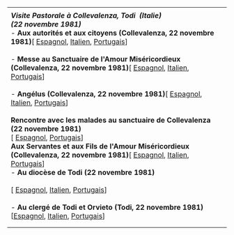 |     |
| --- |
|  |
| ***Visite Pastorale à Collevalenza, Todi  (Italie)***<br>***(22 novembre 1981)***<br>- **Aux autorités et aux citoyens (Collevalenza, 22 novembre 1981)**[ [Espagnol](/content/john-paul-ii/es/speeches/1981/november/documents/hf_jp-ii_spe_19811122_collevalenza.html), [Italien](/content/john-paul-ii/it/speeches/1981/november/documents/hf_jp-ii_spe_19811122_collevalenza.html), [Portugais](/content/john-paul-ii/pt/speeches/1981/november/documents/hf_jp-ii_spe_19811122_collevalenza.html)]<br>  <br>- **Messe au Sanctuaire de l'Amour Miséricordieux (Collevalenza, 22 novembre 1981)**[ [Espagnol](/content/john-paul-ii/es/homilies/1981/documents/hf_jp-ii_hom_19811122_collevalenza.html), [Italien](/content/john-paul-ii/it/homilies/1981/documents/hf_jp-ii_hom_19811122_collevalenza.html), [Portugais](/content/john-paul-ii/pt/homilies/1981/documents/hf_jp-ii_hom_19811122_collevalenza.html)]<br>  <br>- **Angélus (Collevalenza, 22 novembre 1981)**[ [Espagnol](/content/john-paul-ii/es/angelus/1981/documents/hf_jp-ii_ang_19811122.html), [Italien](/content/john-paul-ii/it/angelus/1981/documents/hf_jp-ii_ang_19811122.html), [Portugais](/content/john-paul-ii/pt/angelus/1981/documents/hf_jp-ii_ang_19811122.html)]<br>  <br>**Rencontre avec les malades au sanctuaire de Collevalenza (22 novembre 1981)**<br>[ [Espagnol](/content/john-paul-ii/es/speeches/1981/november/documents/hf_jp-ii_spe_19811122_malati.html), [Portugais](/content/john-paul-ii/pt/speeches/1981/november/documents/hf_jp-ii_spe_19811122_malati.html)]<br>**Aux Servantes et aux Fils de l'Amour Miséricordieux (Collevalenza, 22 novembre 1981)**[ [Espagnol](/content/john-paul-ii/es/speeches/1981/november/documents/hf_jp-ii_spe_19811122_amore-misericordioso.html), [Italien](/content/john-paul-ii/it/speeches/1981/november/documents/hf_jp-ii_spe_19811122_amore-misericordioso.html), [Portugais](/content/john-paul-ii/pt/speeches/1981/november/documents/hf_jp-ii_spe_19811122_amore-misericordioso.html)] <br>- **Au diocèse de Todi (22 novembre 1981)**<br>  <br>  [ [Espagnol](/content/john-paul-ii/es/speeches/1981/november/documents/hf_jp-ii_spe_19811122_diocesi-todi.html), [Italien](/content/john-paul-ii/it/speeches/1981/november/documents/hf_jp-ii_spe_19811122_diocesi-todi.html), [Portugais](/content/john-paul-ii/pt/speeches/1981/november/documents/hf_jp-ii_spe_19811122_diocesi-todi.html)]<br>  <br>- **Au clergé de Todi et Orvieto (Todi, 22 novembre 1981)**[[Espagnol](/content/john-paul-ii/es/speeches/1981/november/documents/hf_jp-ii_spe_19811122_clero-todi-orvieto.html), [Italien](/content/john-paul-ii/it/speeches/1981/november/documents/hf_jp-ii_spe_19811122_clero-todi-orvieto.html), [Portugais](/content/john-paul-ii/pt/speeches/1981/november/documents/hf_jp-ii_spe_19811122_clero-todi-orvieto.html)] |
|  |
|  |